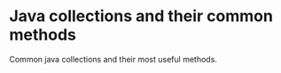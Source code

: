 # Java collections and their common methods
Common java collections and their most useful methods.

